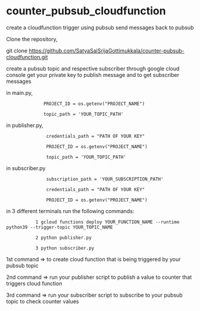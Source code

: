 # counter_pubsub_cloudfunction
create a cloudfunction trigger using pubsub send messages back to pubsub

Clone the repository, 

  git clone https://github.com/SatyaSaiSrijaGottimukkala/counter-pubsub-cloudfunction.git
  
create a pubsub topic and respective subscriber through google cloud console
get your private key to publish message and to get subscriber messages


in main.py, 

                  PROJECT_ID = os.getenv("PROJECT_NAME")
                  
                  topic_path = 'YOUR_TOPIC_PATH'

in publisher.py, 

                   credentials_path = "PATH OF YOUR KEY"
                   
                   PROJECT_ID = os.getenv("PROJECT_NAME")
                   
                   topic_path = 'YOUR_TOPIC_PATH' 
                 
in subscriber.py 

                   subscription_path = 'YOUR_SUBSCRIPTION_PATH'
                   
                   credentials_path = "PATH OF YOUR KEY"
                   
                   PROJECT_ID = os.getenv("PROJECT_NAME")
                   
in 3 different terminals run the following commands:

               1 gcloud functions deploy YOUR_FUNCTION_NAME --runtime python39 --trigger-topic YOUR_TOPIC_NAME
                
               2 python publisher.py   
                
               3 python subscriber.py 
               
 1st command => to create cloud function that is being triggered by your pubsub topic
 
 2nd command => run your publisher script to publish a value to counter that triggers cloud function
 
 3rd command => run your subscriber script to subscribe to your pubsub topic to check counter values
 
      
